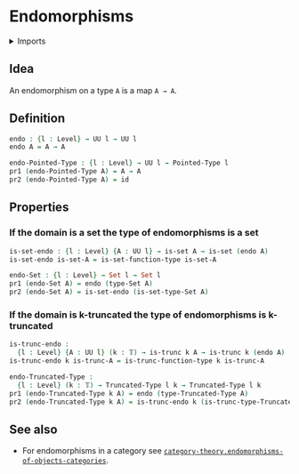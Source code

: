# Endomorphisms

<details><summary>Imports</summary>
```agda
module foundation-core.endomorphisms where
open import foundation-core.dependent-pair-types
open import foundation-core.functions
open import foundation-core.truncated-types
open import foundation-core.truncation-levels
open import foundation-core.universe-levels
open import foundation.sets
open import structured-types.pointed-types
```
</details>

## Idea

An endomorphism on a type `A` is a map `A → A`.

## Definition

```agda
endo : {l : Level} → UU l → UU l
endo A = A → A

endo-Pointed-Type : {l : Level} → UU l → Pointed-Type l
pr1 (endo-Pointed-Type A) = A → A
pr2 (endo-Pointed-Type A) = id
```

## Properties

### If the domain is a set the type of endomorphisms is a set

```agda
is-set-endo : {l : Level} {A : UU l} → is-set A → is-set (endo A)
is-set-endo is-set-A = is-set-function-type is-set-A

endo-Set : {l : Level} → Set l → Set l
pr1 (endo-Set A) = endo (type-Set A)
pr2 (endo-Set A) = is-set-endo (is-set-type-Set A)
```

### If the domain is k-truncated the type of endomorphisms is k-truncated

```agda
is-trunc-endo :
  {l : Level} {A : UU l} (k : 𝕋) → is-trunc k A → is-trunc k (endo A)
is-trunc-endo k is-trunc-A = is-trunc-function-type k is-trunc-A

endo-Truncated-Type :
  {l : Level} (k : 𝕋) → Truncated-Type l k → Truncated-Type l k
pr1 (endo-Truncated-Type k A) = endo (type-Truncated-Type A)
pr2 (endo-Truncated-Type k A) = is-trunc-endo k (is-trunc-type-Truncated-Type A)
```

## See also

- For endomorphisms in a category see
  [`category-theory.endomorphisms-of-objects-categories`](category-theory.endomorphisms-of-objects-categories.md).
